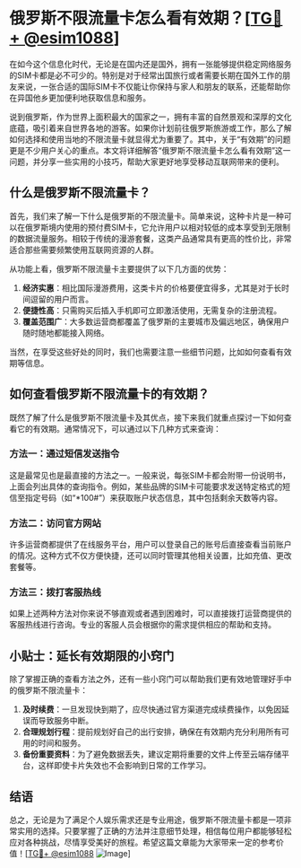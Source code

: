 # 俄罗斯不限流量卡怎么看有效期？[[TG💪+ @esim1088](https://t.me/s/esim1088)]

在如今这个信息化时代，无论是在国内还是国外，拥有一张能够提供稳定网络服务的SIM卡都是必不可少的。特别是对于经常出国旅行或者需要长期在国外工作的朋友来说，一张合适的国际SIM卡不仅能让你保持与家人和朋友的联系，还能帮助你在异国他乡更加便利地获取信息和服务。

说到俄罗斯，作为世界上面积最大的国家之一，拥有丰富的自然景观和深厚的文化底蕴，吸引着来自世界各地的游客。如果你计划前往俄罗斯旅游或工作，那么了解如何选择和使用当地的不限流量卡就显得尤为重要了。其中，关于“有效期”的问题更是不少用户关心的重点。本文将详细解答“俄罗斯不限流量卡怎么看有效期”这一问题，并分享一些实用的小技巧，帮助大家更好地享受移动互联网带来的便利。

## 什么是俄罗斯不限流量卡？

首先，我们来了解一下什么是俄罗斯的不限流量卡。简单来说，这种卡片是一种可以在俄罗斯境内使用的预付费SIM卡，它允许用户以相对较低的成本享受到无限制的数据流量服务。相较于传统的漫游套餐，这类产品通常具有更高的性价比，非常适合那些需要频繁使用互联网资源的人群。

从功能上看，俄罗斯不限流量卡主要提供了以下几方面的优势：

1. **经济实惠**：相比国际漫游费用，这类卡片的价格要便宜得多，尤其是对于长时间逗留的用户而言。
2. **便捷性高**：只需购买后插入手机即可立即激活使用，无需复杂的注册流程。
3. **覆盖范围广**：大多数运营商都覆盖了俄罗斯的主要城市及偏远地区，确保用户随时随地都能接入网络。

当然，在享受这些好处的同时，我们也需要注意一些细节问题，比如如何查看有效期等信息。

## 如何查看俄罗斯不限流量卡的有效期？

既然了解了什么是俄罗斯不限流量卡及其优点，接下来我们就重点探讨一下如何查看它的有效期。通常情况下，可以通过以下几种方式来查询：

### 方法一：通过短信发送指令

这是最常见也是最直接的方法之一。一般来说，每张SIM卡都会附带一份说明书，上面会列出具体的查询指令。例如，某些品牌的SIM卡可能要求发送特定格式的短信至指定号码（如“*100#”）来获取账户状态信息，其中包括剩余天数等内容。

### 方法二：访问官方网站

许多运营商都提供了在线服务平台，用户可以登录自己的账号后直接查看当前账户的情况。这种方式不仅方便快捷，还可以同时管理其他相关设置，比如充值、更改套餐等。

### 方法三：拨打客服热线

如果上述两种方法对你来说不够直观或者遇到困难时，可以直接拨打运营商提供的客服热线进行咨询。专业的客服人员会根据你的需求提供相应的帮助和支持。

## 小贴士：延长有效期限的小窍门

除了掌握正确的查看方法之外，还有一些小窍门可以帮助我们更有效地管理好手中的俄罗斯不限流量卡：

1. **及时续费**：一旦发现快到期了，应尽快通过官方渠道完成续费操作，以免因延误而导致服务中断。
2. **合理规划行程**：提前规划好自己的出行安排，确保在有效期内充分利用所有可用的时间和服务。
3. **备份重要资料**：为了避免数据丢失，建议定期将重要的文件上传至云端存储平台，这样即使卡片失效也不会影响到日常的工作学习。

## 结语

总之，无论是为了满足个人娱乐需求还是专业用途，俄罗斯不限流量卡都是一项非常实用的选择。只要掌握了正确的方法并注意细节处理，相信每位用户都能够轻松应对各种挑战，尽情享受美好的旅程。希望这篇文章能为大家带来一定的参考价值！[[TG💪+ @esim1088](https://t.me/s/esim1088) ![Image](https://i.postimg.cc/4NQfJmqS/Snipaste-2025-05-13-00-14-12.png)]